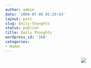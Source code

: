 ```yaml
---
author: admin
date: '2004-07-09 01:29:43'
layout: post
slug: daily-thoughts
status: publish
title: Daily Thoughts
wordpress_id: '168'
categories:
- Humor
---
```

<center><img src="http://www.arcanology.com/images/smiling-hell.jpg"></center>
